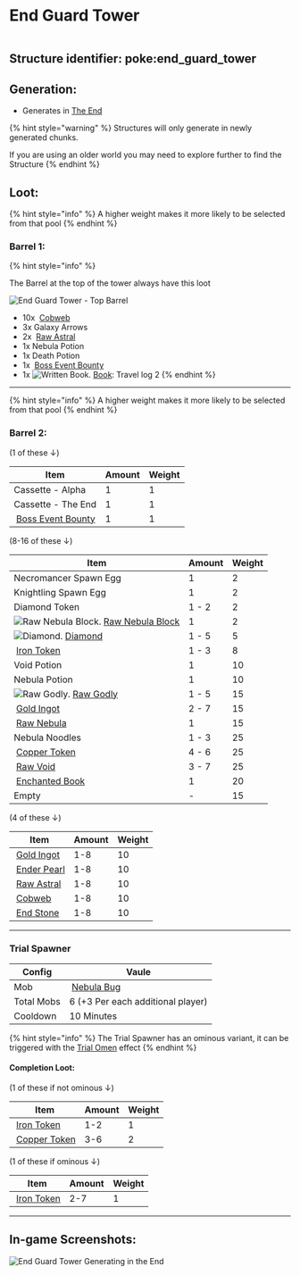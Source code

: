 # End Guard Tower

<figure><img src="https://github.com/user-attachments/assets/5343169a-ca09-4e79-b623-7efddc0a2fac" alt=""><figcaption></figcaption></figure>

## **Structure identifier:** poke:end\_guard\_tower <a href="#identifier" id="identifier"></a>

## Generation:

* Generates in [The End](https://minecraft.wiki/w/The_End#Biomes)

{% hint style="warning" %}
Structures will only generate in newly generated chunks.&#x20;

If you are using an older world you may need to explore further to find the Structure
{% endhint %}

## Loot:

{% hint style="info" %}
A higher weight makes it more likely to be selected from that pool
{% endhint %}

### **Barrel 1:**

{% hint style="info" %}


The Barrel at the top of the tower always have this loot

<img src="https://github.com/ItsMePok/PFE/assets/136857747/3c688f55-d50c-4f86-a45e-9b1a6b1eea00" alt="End Guard Tower - Top Barrel" data-size="original">

* 10x <img src="https://minecraft.wiki/images/Cobweb_(texture)_JE0_BE0.png?5ae8c" alt="" data-size="line"> [Cobweb](https://minecraft.wiki/w/Cobweb)
* 3x Galaxy Arrows
* 2x <img src="https://github.com/user-attachments/assets/27891a4d-5b2c-4aef-9b1f-0626acd7e443" alt="" data-size="line"> [Raw Astral](../items/raw-ore/raw-astral.md)
* 1x Nebula Potion
* 1x Death Potion
* 1x <img src="https://github.com/ItsMePok/PFE/assets/136857747/96e32df1-7683-45df-b3c1-b3f9626231ed" alt="" data-size="line"> [Boss Event Bounty](../items/misc/boss-event-bounty.md)
* 1x <img src="https://minecraft.wiki/images/Written_Book_JE2_BE2.gif?c6510" alt="Written Book." data-size="line"> [Book](https://minecraft.wiki/w/Written_Book): Travel log 2
{% endhint %}



***

{% hint style="info" %}
A higher weight makes it more likely to be selected from that pool
{% endhint %}



### **Barrel 2:**

(1 of these ↓)

| Item                                                                                                                                                                              | Amount | Weight |
| --------------------------------------------------------------------------------------------------------------------------------------------------------------------------------- | ------ | ------ |
| Cassette - Alpha                                                                                                                                                                  | 1      | 1      |
| Cassette - The End                                                                                                                                                                | 1      | 1      |
| <img src="https://github.com/ItsMePok/PFE/assets/136857747/96e32df1-7683-45df-b3c1-b3f9626231ed" alt="" data-size="line"> [Boss Event Bounty](../items/misc/boss-event-bounty.md) | 1      | 1      |

(8-16 of these ↓)

| Item                                                                                                                                                                                                  | Amount | Weight |
| ----------------------------------------------------------------------------------------------------------------------------------------------------------------------------------------------------- | ------ | ------ |
| Necromancer Spawn Egg                                                                                                                                                                                 | 1      | 2      |
| Knightling Spawn Egg                                                                                                                                                                                  | 1      | 2      |
| Diamond Token                                                                                                                                                                                         | 1 - 2  | 2      |
| <img src="https://github.com/user-attachments/assets/160e5d54-b32e-4b78-9d75-676e05f591f0" alt="Raw Nebula Block." data-size="line"> [Raw Nebula Block](../blocks/raw-ore-blocks/raw-nebula-block.md) | 1      | 2      |
| <img src="https://minecraft.wiki/images/Diamond_JE3_BE3.png?99d00" alt="Diamond." data-size="line"> [Diamond](https://minecraft.wiki/w/Diamond)                                                       | 1 - 5  | 5      |
| <img src="https://github.com/ItsMePok/PFE/assets/136857747/aa3d5a31-9866-4bd1-bc09-ba7fa6775f7e" alt="" data-size="line"> [Iron Token](../items/tokens/iron-token.md)                                 | 1 - 3  | 8      |
| Void Potion                                                                                                                                                                                           | 1      | 10     |
| Nebula Potion                                                                                                                                                                                         | 1      | 10     |
| <img src="https://github.com/user-attachments/assets/2a203cab-9df5-4865-8ac9-69f02ee1c415" alt="Raw Godly." data-size="line"> [Raw Godly](../items/raw-ore/raw-godly.md)                              | 1 - 5  | 15     |
| <img src="https://minecraft.wiki/images/Gold_Ingot_JE4_BE2.png?80cd6" alt="" data-size="line"> [Gold Ingot](https://minecraft.wiki/w/Gold_Ingot)                                                      | 2 - 7  | 15     |
| <img src="https://github.com/user-attachments/assets/27d0d1a6-0c75-453b-bd55-0daf466dd02e" alt="" data-size="line"> [Raw Nebula](../items/raw-ore/raw-nebula.md)                                      | 1      | 15     |
| Nebula Noodles                                                                                                                                                                                        | 1 - 3  | 25     |
| <img src="https://github.com/ItsMePok/PFE/assets/136857747/1c78ba2a-4a5b-4b7b-83ff-ed21aa75ebd8" alt="" data-size="line"> [Copper Token ](../items/tokens/copper-token.md)                            | 4 - 6  | 25     |
| <img src="https://github.com/user-attachments/assets/3ce048b9-eeba-4f16-b798-7d64c64d8019" alt="" data-size="line"> [Raw Void](../items/raw-ore/raw-void.md)                                          | 3 - 7  | 25     |
| <img src="https://minecraft.wiki/images/Enchanted_Book.gif?b21c4" alt="" data-size="line"> [Enchanted Book](https://minecraft.wiki/w/Enchanted_Book)                                                  | 1      | 20     |
| Empty                                                                                                                                                                                                 | -      | 15     |

(4 of these ↓)

| Item                                                                                                                                                                                    | Amount | Weight |
| --------------------------------------------------------------------------------------------------------------------------------------------------------------------------------------- | ------ | ------ |
| <img src="https://minecraft.wiki/images/Gold_Ingot_JE4_BE2.png?80cd6" alt="" data-size="line"> [Gold Ingot](https://minecraft.wiki/w/Gold_Ingot)                                        | 1-8    | 10     |
| <img src="https://minecraft.wiki/images/thumb/Ender_Pearl_JE3_BE2.png/150px-Ender_Pearl_JE3_BE2.png?829a7" alt="" data-size="line"> [Ender Pearl](https://minecraft.wiki/w/Ender_Pearl) | 1-8    | 10     |
| <img src="https://github.com/user-attachments/assets/27891a4d-5b2c-4aef-9b1f-0626acd7e443" alt="" data-size="line"> [Raw Astral](../items/raw-ore/raw-astral.md)                        | 1-8    | 10     |
| <img src="https://minecraft.wiki/images/Cobweb_(texture)_JE0_BE0.png?5ae8c" alt="" data-size="line"> [Cobweb](https://minecraft.wiki/w/Cobweb)                                          | 1-8    | 10     |
| <img src="https://minecraft.wiki/images/thumb/End_Stone_JE3_BE2.png/150px-End_Stone_JE3_BE2.png?8f71b" alt="" data-size="line"> [End Stone](https://minecraft.wiki/w/End_Stone)         | 1-8    | 10     |

***

### Trial Spawner

| Config     | Vaule                                                                                                                                                                |
| ---------- | -------------------------------------------------------------------------------------------------------------------------------------------------------------------- |
| Mob        | <img src="https://github.com/user-attachments/assets/67865697-1f10-48c2-a6fa-f8f0709bea94" alt="" data-size="line"> [Nebula Bug](../mobs/hostile-mobs/nebula-bug.md) |
| Total Mobs | 6 (+3 Per each additional player)                                                                                                                                    |
| Cooldown   | 10 Minutes                                                                                                                                                           |

{% hint style="info" %}
The Trial Spawner has an ominous variant, it can be triggered with the [Trial Omen](https://minecraft.wiki/w/Trial_Omen) effect
{% endhint %}

#### Completion Loot:

(1 of these if not ominous ↓)

| Item                                                                                                                                                                       | Amount | Weight |
| -------------------------------------------------------------------------------------------------------------------------------------------------------------------------- | ------ | ------ |
| <img src="https://github.com/ItsMePok/PFE/assets/136857747/aa3d5a31-9866-4bd1-bc09-ba7fa6775f7e" alt="" data-size="line"> [Iron Token](../items/tokens/iron-token.md)      | 1-2    | 1      |
| <img src="https://github.com/ItsMePok/PFE/assets/136857747/1c78ba2a-4a5b-4b7b-83ff-ed21aa75ebd8" alt="" data-size="line"> [Copper Token ](../items/tokens/copper-token.md) | 3-6    | 2      |

(1 of these if ominous ↓)

| Item                                                                                                                                                                  | Amount | Weight |
| --------------------------------------------------------------------------------------------------------------------------------------------------------------------- | ------ | ------ |
| <img src="https://github.com/ItsMePok/PFE/assets/136857747/aa3d5a31-9866-4bd1-bc09-ba7fa6775f7e" alt="" data-size="line"> [Iron Token](../items/tokens/iron-token.md) | 2-7    | 1      |

***

## In-game Screenshots:

![End Guard Tower Generating in the End](https://github.com/ItsMePok/PFE/assets/136857747/be91f575-b750-43c2-81b6-c90b97c06eed)
